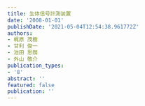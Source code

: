 ```yaml
---
title: 生体信号計測装置
date: '2008-01-01'
publishDate: '2021-05-04T12:54:38.961772Z'
authors:
- 梶原 茂樹
- 甘利 俊一
- 池田 思朗
- 外山 敬介
publication_types:
- '8'
abstract: ''
featured: false
publication: ''
---
```

